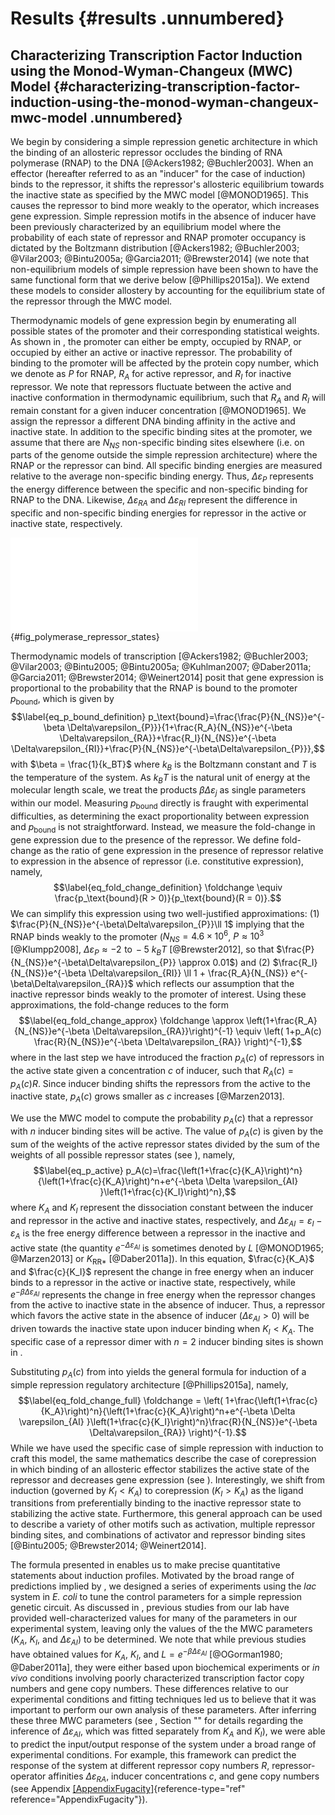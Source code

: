 Results {#results .unnumbered}
=======

Characterizing Transcription Factor Induction using the Monod-Wyman-Changeux (MWC) Model {#characterizing-transcription-factor-induction-using-the-monod-wyman-changeux-mwc-model .unnumbered}
----------------------------------------------------------------------------------------

We begin by considering a simple repression genetic architecture in
which the binding of an allosteric repressor occludes the binding of RNA
polymerase (RNAP) to the DNA [@Ackers1982; @Buchler2003]. When an
effector (hereafter referred to as an "inducer\" for the case of
induction) binds to the repressor, it shifts the repressor's allosteric
equilibrium towards the inactive state as specified by the MWC model
[@MONOD1965]. This causes the repressor to bind more weakly to the
operator, which increases gene expression. Simple repression motifs in
the absence of inducer have been previously characterized by an
equilibrium model where the probability of each state of repressor and
RNAP promoter occupancy is dictated by the Boltzmann distribution
[@Ackers1982; @Buchler2003; @Vilar2003; @Bintu2005a; @Garcia2011; @Brewster2014]
(we note that non-equilibrium models of simple repression have been
shown to have the same functional form that we derive below
[@Phillips2015a]). We extend these models to consider allostery by
accounting for the equilibrium state of the repressor through the MWC
model.

Thermodynamic models of gene expression begin by enumerating all
possible states of the promoter and their corresponding statistical
weights. As shown in , the promoter can either be empty, occupied by
RNAP, or occupied by either an active or inactive repressor. The
probability of binding to the promoter will be affected by the protein
copy number, which we denote as $P$ for RNAP, $R_{A}$ for active
repressor, and $R_{I}$ for inactive repressor. We note that repressors
fluctuate between the active and inactive conformation in thermodynamic
equilibrium, such that $R_{A}$ and $R_{I}$ will remain constant for a
given inducer concentration [@MONOD1965]. We assign the repressor a
different DNA binding affinity in the active and inactive state. In
addition to the specific binding sites at the promoter, we assume that
there are $N_{NS}$ non-specific binding sites elsewhere (i.e. on parts
of the genome outside the simple repression architecture) where the RNAP
or the repressor can bind. All specific binding energies are measured
relative to the average non-specific binding energy. Thus,
$\Delta\varepsilon_{P}$ represents the energy difference between the
specific and non-specific binding for RNAP to the DNA. Likewise,
$\Delta\varepsilon_{RA}$ and $\Delta\varepsilon_{RI}$ represent the
difference in specific and non-specific binding energies for repressor
in the active or inactive state, respectively.

![**States and weights for the simple repression motif.** RNAP (light
blue) and a repressor compete for binding to a promoter of interest.
There are $R_A$ repressors in the active state (red) and $R_I$
repressors in the inactive state (purple). The difference in energy
between a repressor bound to the promoter of interest versus another
non-specific site elsewhere on the DNA equals $\Delta\varepsilon_{RA}$
in the active state and $\Delta\varepsilon_{RI}$ in the inactive state;
the $P$ RNAP have a corresponding energy difference
$\Delta\varepsilon_{P}$ relative to non-specific binding on the DNA.
$N_{NS}$ represents the number of non-specific binding sites for both
RNAP and repressor. A repressor has an active conformation (red, left
column) and an inactive conformation (purple, right column), with the
energy difference between these two states given by $\Delta
    \varepsilon_{AI}$. The inducer (blue circle) at concentration $c$ is
capable of binding to the repressor with dissociation constants $K_A$ in
the active state and $K_I$ in the inactive state. The eight states for a
dimer with $n=2$ inducer binding sites are shown along with the sums of
the active and inactive
states.](main_figs/fig2.pdf){#fig_polymerase_repressor_states}

Thermodynamic models of transcription
[@Ackers1982; @Buchler2003; @Vilar2003; @Bintu2005; @Bintu2005a; @Kuhlman2007; @Daber2011a; @Garcia2011; @Brewster2014; @Weinert2014]
posit that gene expression is proportional to the probability that the
RNAP is bound to the promoter $p_{\text{bound}}$, which is given by
$$\label{eq_p_bound_definition}
p_\text{bound}=\frac{\frac{P}{N_{NS}}e^{-\beta \Delta\varepsilon_{P}}}{1+\frac{R_A}{N_{NS}}e^{-\beta \Delta\varepsilon_{RA}}+\frac{R_I}{N_{NS}}e^{-\beta \Delta\varepsilon_{RI}}+\frac{P}{N_{NS}}e^{-\beta\Delta\varepsilon_{P}}},$$
with $\beta = \frac{1}{k_BT}$ where $k_B$ is the Boltzmann constant and
$T$ is the temperature of the system. As $k_BT$ is the natural unit of
energy at the molecular length scale, we treat the products
$\beta \Delta\varepsilon_{j}$ as single parameters within our model.
Measuring $p_{\text{bound}}$ directly is fraught with experimental
difficulties, as determining the exact proportionality between
expression and $p_{\text{bound}}$ is not straightforward. Instead, we
measure the fold-change in gene expression due to the presence of the
repressor. We define fold-change as the ratio of gene expression in the
presence of repressor relative to expression in the absence of repressor
(i.e. constitutive expression), namely,
$$\label{eq_fold_change_definition}
\foldchange \equiv \frac{p_\text{bound}(R > 0)}{p_\text{bound}(R = 0)}.$$
We can simplify this expression using two well-justified approximations:
(1) $\frac{P}{N_{NS}}e^{-\beta\Delta\varepsilon_{P}}\ll 1$ implying that
the RNAP binds weakly to the promoter ($N_{NS} = 4.6 \times 10^6$,
$P \approx 10^3$ [@Klumpp2008],
$\Delta\varepsilon_{P} \approx -2 \,\, \text{to} \, -5~k_B
T$ [@Brewster2012], so that
$\frac{P}{N_{NS}}e^{-\beta\Delta\varepsilon_{P}}
\approx 0.01$) and (2)
$\frac{R_I}{N_{NS}}e^{-\beta \Delta\varepsilon_{RI}} \ll
1 + \frac{R_A}{N_{NS}} e^{-\beta\Delta\varepsilon_{RA}}$ which reflects
our assumption that the inactive repressor binds weakly to the promoter
of interest. Using these approximations, the fold-change reduces to the
form $$\label{eq_fold_change_approx}
\foldchange \approx \left(1+\frac{R_A}{N_{NS}}e^{-\beta \Delta\varepsilon_{RA}}\right)^{-1} \equiv \left( 1+p_A(c) \frac{R}{N_{NS}}e^{-\beta
    \Delta\varepsilon_{RA}} \right)^{-1},$$ where in the last step we
have introduced the fraction $p_A(c)$ of repressors in the active state
given a concentration $c$ of inducer, such that $R_A(c)=p_A(c) R$. Since
inducer binding shifts the repressors from the active to the inactive
state, $p_A(c)$ grows smaller as $c$ increases [@Marzen2013].

We use the MWC model to compute the probability $p_A(c)$ that a
repressor with $n$ inducer binding sites will be active. The value of
$p_A(c)$ is given by the sum of the weights of the active repressor
states divided by the sum of the weights of all possible repressor
states (see ), namely, $$\label{eq_p_active}
p_A(c)=\frac{\left(1+\frac{c}{K_A}\right)^n}{\left(1+\frac{c}{K_A}\right)^n+e^{-\beta \Delta \varepsilon_{AI} }\left(1+\frac{c}{K_I}\right)^n},$$
where $K_A$ and $K_I$ represent the dissociation constant between the
inducer and repressor in the active and inactive states, respectively,
and $\Delta
\varepsilon_{AI} = \varepsilon_{I} - \varepsilon_{A}$ is the free energy
difference between a repressor in the inactive and active state (the
quantity $e^{-\Delta \varepsilon_{AI}}$ is sometimes denoted by $L$
[@MONOD1965; @Marzen2013] or $K_{\text{RR}*}$ [@Daber2011a]). In this
equation, $\frac{c}{K_A}$ and $\frac{c}{K_I}$ represent the change in
free energy when an inducer binds to a repressor in the active or
inactive state, respectively, while
$e^{-\beta \Delta \varepsilon_{AI} }$ represents the change in free
energy when the repressor changes from the active to inactive state in
the absence of inducer. Thus, a repressor which favors the active state
in the absence of inducer ($\Delta \varepsilon_{AI} > 0$) will be driven
towards the inactive state upon inducer binding when $K_I < K_A$. The
specific case of a repressor dimer with $n=2$ inducer binding sites is
shown in .

Substituting $p_A(c)$ from into yields the general formula for induction
of a simple repression regulatory architecture [@Phillips2015a], namely,
$$\label{eq_fold_change_full}
\foldchange = \left(
1+\frac{\left(1+\frac{c}{K_A}\right)^n}{\left(1+\frac{c}{K_A}\right)^n+e^{-\beta \Delta \varepsilon_{AI} }\left(1+\frac{c}{K_I}\right)^n}\frac{R}{N_{NS}}e^{-\beta \Delta\varepsilon_{RA}} \right)^{-1}.$$
While we have used the specific case of simple repression with induction
to craft this model, the same mathematics describe the case of
corepression in which binding of an allosteric effector stabilizes the
active state of the repressor and decreases gene expression (see ).
Interestingly, we shift from induction (governed by $K_I < K_A$) to
corepression ($K_I > K_A$) as the ligand transitions from preferentially
binding to the inactive repressor state to stabilizing the active state.
Furthermore, this general approach can be used to describe a variety of
other motifs such as activation, multiple repressor binding sites, and
combinations of activator and repressor binding sites
[@Bintu2005; @Brewster2014; @Weinert2014].

The formula presented in enables us to make precise quantitative
statements about induction profiles. Motivated by the broad range of
predictions implied by , we designed a series of experiments using the
*lac* system in *E. coli* to tune the control parameters for a simple
repression genetic circuit. As discussed in , previous studies from our
lab have provided well-characterized values for many of the parameters
in our experimental system, leaving only the values of the the MWC
parameters ($K_A$, $K_I$, and $\Delta \varepsilon_{AI}$) to be
determined. We note that while previous studies have obtained values for
$K_A$, $K_I$, and $L=e^{-\beta \Delta \varepsilon_{AI}}$
[@OGorman1980; @Daber2011a], they were either based upon biochemical
experiments or *in vivo* conditions involving poorly characterized
transcription factor copy numbers and gene copy numbers. These
differences relative to our experimental conditions and fitting
techniques led us to believe that it was important to perform our own
analysis of these parameters. After inferring these three MWC parameters
(see , Section "" for details regarding the inference of $\Delta
\varepsilon_{AI}$, which was fitted separately from $K_A$ and $K_I$), we
were able to predict the input/output response of the system under a
broad range of experimental conditions. For example, this framework can
predict the response of the system at different repressor copy numbers
$R$, repressor-operator affinities $\Delta\varepsilon_{RA}$, inducer
concentrations $c$, and gene copy numbers (see Appendix
[\[AppendixFugacity\]](#AppendixFugacity){reference-type="ref"
reference="AppendixFugacity"}).
